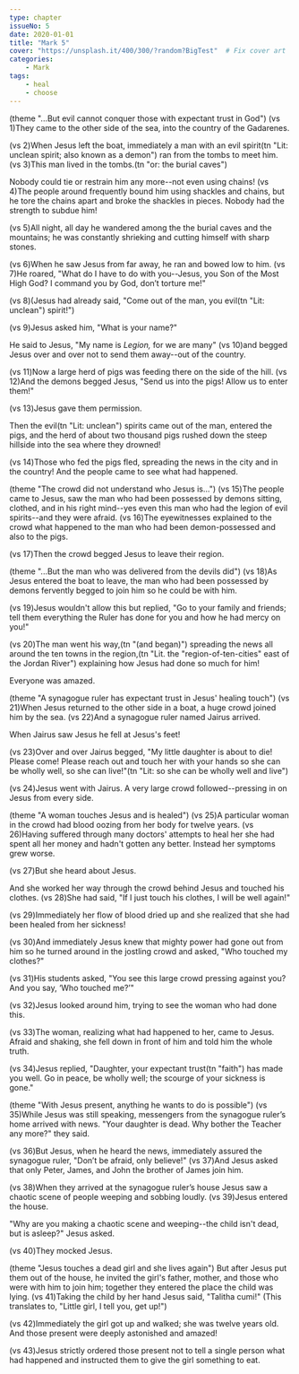```yaml
---
type: chapter
issueNo: 5
date: 2020-01-01
title: "Mark 5"
cover: "https://unsplash.it/400/300/?random?BigTest"  # Fix cover art
categories:
    - Mark
tags:
    - heal
    - choose
---
```


(theme "...But evil cannot conquer those with expectant trust in God")
(vs 1)They came to the other side of the sea, into the country of the Gadarenes.

(vs 2)When Jesus left the boat, immediately a man with an evil spirit(tn "Lit: unclean spirit; also known as a demon")  ran from the tombs to meet him.  (vs 3)This man lived in the tombs.(tn "or: the burial caves")

Nobody could tie or restrain him any more--not even using chains!  (vs 4)The people around frequently bound him using shackles and chains, but he tore the chains apart and broke the shackles in pieces. Nobody had the strength to subdue him!

(vs 5)All night, all day he wandered among the the burial caves and the mountains; he was constantly shrieking and cutting himself with sharp stones.

(vs 6)When he saw Jesus from far away, he ran and bowed low to him.  (vs 7)He roared, "What do I have to do with you--Jesus, you Son of the Most High God? I command you by God, don’t torture me!"

(vs 8)(Jesus had already said, "Come out of the man, you evil(tn "Lit: unclean") spirit!")

(vs 9)Jesus asked him, "What is your name?"

He said to Jesus, "My name is *Legion,* for we are many" (vs 10)and begged Jesus over and over not to send them away--out of the country.

(vs 11)Now a large herd of pigs was feeding there on the side of the hill.  (vs 12)And the demons begged Jesus, "Send us into the pigs!  Allow us to enter them!"

(vs 13)Jesus gave them permission.

Then the evil(tn "Lit: unclean") spirits came out of the man, entered the pigs, and the herd of about two thousand pigs rushed down the steep hillside into the sea where they drowned!

(vs 14)Those who fed the pigs fled, spreading the news in the city and in the country!  And the people came to see what had happened.

(theme "The crowd did not understand who Jesus is...")
(vs 15)The people came to Jesus, saw the man who had been possessed by demons sitting, clothed, and in his right mind--yes even this man who had the legion of evil spirits--and they were afraid.  (vs 16)The eyewitnesses explained to the crowd what happened to the man who had been demon-possessed and also to the pigs.

(vs 17)Then the crowd begged Jesus to leave their region.

(theme "...But the man who was delivered from the devils did")
(vs 18)As Jesus entered the boat to leave, the man who had been possessed by demons fervently begged to join him so he could be with him.

(vs 19)Jesus wouldn't allow this but replied, "Go to your family and friends; tell them everything the Ruler has done for you and how he had mercy on you!"

(vs 20)The man went his way,(tn "(and began)") spreading the news all around the ten towns in the region,(tn "Lit. the "region-of-ten-cities" east of the Jordan River") explaining how Jesus had done so much for him!

Everyone was amazed.

(theme "A synagogue ruler has expectant trust in Jesus' healing touch")
(vs 21)When Jesus returned to the other side in a boat,  a huge crowd joined him by the sea.  (vs 22)And a synagogue ruler named Jairus arrived.

When Jairus saw Jesus he fell at Jesus's feet!

(vs 23)Over and over Jairus begged, "My little daughter is about to die!  Please come!  Please reach out and touch her with your hands so she can be wholly well, so she can live!"(tn "Lit: so she can be wholly well and live")

(vs 24)Jesus went with Jairus.  A very large crowd followed--pressing in on Jesus from every side.

(theme "A woman touches Jesus and is healed")
(vs 25)A particular woman in the crowd had blood oozing from her body for twelve years.  (vs 26)Having suffered through many doctors' attempts to heal her she had spent all her money and hadn't gotten any better.  Instead her symptoms grew worse.

(vs 27)But she heard about Jesus.

And she worked her way through the crowd behind Jesus and touched his clothes.  (vs 28)She had said, "If I just touch his clothes, I will be well again!"

(vs 29)Immediately her flow of blood dried up and she realized that she had been healed from her sickness!

(vs 30)And immediately Jesus knew that mighty power had gone out from him so he turned around in the jostling crowd and asked, "Who touched my clothes?"

(vs 31)His students asked, "You see this large crowd pressing against you? And you say, ‘Who touched me?’"

(vs 32)Jesus looked around him, trying to see the woman who had done this.

(vs 33)The woman, realizing what had happened to her, came to Jesus.  Afraid and shaking, she fell down in front of him and told him the whole truth.

(vs 34)Jesus replied, "Daughter, your expectant trust(tn "faith") has made you well.  Go in peace, be wholly well; the scourge of your sickness is gone."

(theme "With Jesus present, anything he wants to do is possible")
(vs 35)While Jesus was still speaking, messengers from the synagogue ruler’s home arrived with news.  "Your daughter is dead. Why bother the Teacher any more?" they said.

(vs 36)But Jesus, when he heard the news, immediately assured the synagogue ruler, "Don’t be afraid, only believe!"  (vs 37)And Jesus asked that only Peter, James, and John the brother of James join him.

(vs 38)When they arrived at the synagogue ruler’s house Jesus saw a chaotic scene of people weeping and sobbing loudly.  (vs 39)Jesus entered the house.

"Why are you making a chaotic scene and weeping--the child isn't dead, but is asleep?" Jesus asked.

(vs 40)They mocked Jesus.

(theme "Jesus touches a dead girl and she lives again")
But after Jesus put them out of the house, he invited the girl's father, mother, and those who were with him to join him; together they entered the place the child was lying.  (vs 41)Taking the child by her hand Jesus said, "Talitha cumi!"  (This translates to, "Little girl, I tell you, get up!")

(vs 42)Immediately the girl got up and walked; she was twelve years old.  And those present were deeply astonished and amazed!

(vs 43)Jesus strictly ordered those present not to tell a single person what had happened and instructed them to give the girl something to eat.
